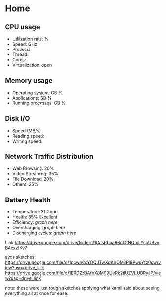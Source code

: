 # Home
## CPU usage

- Utilization rate: %
- Speed: GHz
- Process: 
- Thread: 
- Cores: 
- Virtualization: open

## Memory usage

- Operating system: GB %
- Applications: GB %
- Running processes: GB %

## Disk I/O

- Speed (MB/s)
- Reading speed: 
- Writing speed: 

## Network Traffic Distribution

- Web Browsing: 20%
- Video Streaming: 35%
- File Download: 20%
- Others: 25%

## Battery Health

- Temperature: 31 Good
- Health: 85% Excellent
- Efficiency: _graph here_
- Overcharging: _graph here_
- Discharging cycles: _graph here_

Link:https://drive.google.com/drive/folders/1GJsRbba88nLGNQmLYsbUBvvB4xxzfKv7

ayos sketches:
https://drive.google.com/file/d/1pcwhCcYOQJTwXdKIrOM3Pl8PwuYfz0sw/view?usp=drive_link
https://drive.google.com/file/d/1ERDZxBAfnX8M09UvRk2tIUZVl_UBPyJP/view?usp=drive_link

note: these were just rough sketches applying what kamil said about seeing everything all at once for ease.
